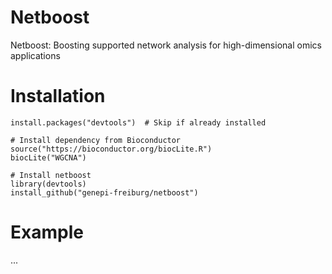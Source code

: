 # Netboost
Netboost: Boosting supported network analysis for high-dimensional omics applications

# Installation
```
install.packages("devtools")  # Skip if already installed

# Install dependency from Bioconductor
source("https://bioconductor.org/biocLite.R")
biocLite("WGCNA")

# Install netboost
library(devtools)
install_github("genepi-freiburg/netboost")
```

# Example
...
